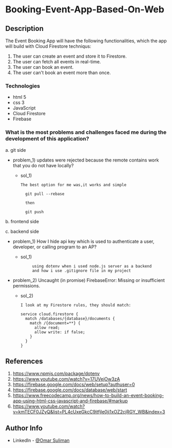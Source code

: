 # Booking-Event-App-Based-On-Web


## Description
The Event Booking App will have the following functionalities, which the app will build with Cloud Firestore techniqus:

1) The user can create an event and store it to Firestore.
2) The user can fetch all events in real-time.
3) The user can book an event.
4) The user can't book an event more than once.



### Technologies

- html 5
- css 3
- JavaScript
- Cloud Firestore 
- Firebase

### What is the most problems and challenges faced me during the development of this application?

a. git side
   - problem_1) updates were rejected because the remote contains work that you do not have locally?
        -   sol_1)
               
                The best option for me was,it works and simple

                  git pull --rebase

                  then

                  git push
                  

                  

b. frontend side




c. backend side
-    problem_1) How I hide api key which is used to authenticate a user, developer, or calling program to an AP? 
       -   sol_1)
                   
                    using dotenv when i used node.js server as a backend 
                    and how i use .gitignore file in my project


-    problem_2) Uncaught (in promise) FirebaseError: Missing or insufficient permissions.

        -   sol_2)
               
                I look at my Firestore rules, they should match:

                service cloud.firestore {
                  match /databases/{database}/documents {
                    match /{document=**} {
                      allow read;
                      allow write: if false;
                    }
                  }
                }

## References

1) https://www.npmjs.com/package/dotenv
2) https://www.youtube.com/watch?v=17UVejOw3zA
3) https://firebase.google.com/docs/web/setup?authuser=0
4) https://firebase.google.com/docs/database/web/start
5) https://www.freecodecamp.org/news/how-to-build-an-event-booking-app-using-html-css-javascript-and-firebase/#markup
6) https://www.youtube.com/watch?v=kmTECF0JZyQ&list=PL4cUxeGkcC9itfjle0ji1xOZ2cjRGY_WB&index=3


## Author Info

- LinkedIn - [@Omar Suliman](https://www.linkedin.com/in/omar-abusabha)

